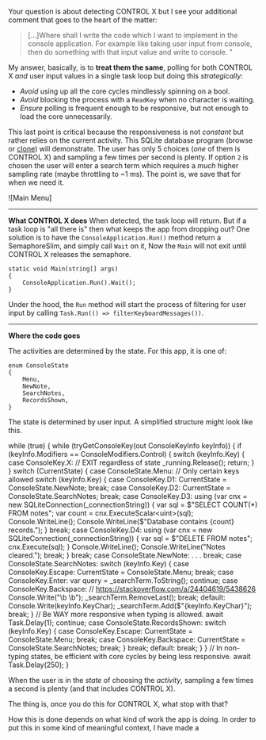 Your question is about detecting CONTROL X but I see your additional comment that goes to the heart of the matter:
>[...]Where shall I write the code which I want to implement in the console application. For example like taking user input from console, then do something with that input value and write to console. "

My answer, basically, is to **treat them the same**, polling for both CONTROL X _and_ user input values in a single task loop but doing this _strategically_:

- _Avoid_ using up all the core cycles mindlessly spinning on a bool.
- _Avoid_ blocking the process with a `ReadKey` when no character is waiting.
- _Ensure_ polling is frequent enough to be responsive, but not enough to load the core unnecessarily.

This last point is critical because the responsiveness is not _constant_ but rather relies on the current activity. This SQLite database program (browse or [clone](https://github.com/IVSoftware/key_filter_for_console.git)) will demonstrate. The user has only 5 choices (_one_ of them is CONTROL X) and sampling a few times per second is plenty. If option `2` is chosen the user will enter a search term which requires a _much_ higher sampling rate (maybe throttling to ~1 ms). The point is, we save that for when we need it.

![Main Menu]

***
**What CONTROL X does**
When detected, the task loop will return. But if a task loop is "all there is" then what keeps the app from dropping out? One solution is to have the `ConsoleApplication.Run()` method return a SemaphoreSlim, and simply call `Wait` on it, Now the `Main` will not exit until CONTROL X releases the semaphore. 

    static void Main(string[] args)
    {
        ConsoleApplication.Run().Wait();
    }

Under the hood, the `Run` method will start the process of filtering for user input by calling `Task.Run(() => filterKeyboardMessages())`.
***
**Where the code goes**

The activities are determined by the state. For this app, it is one of:

    enum ConsoleState
    {
        Menu,
        NewNote,
        SearchNotes,
        RecordsShown,
    }

The state is determined by user input. A simplified structure might look like this.

   while (true)
    {
        while (tryGetConsoleKey(out ConsoleKeyInfo keyInfo))
        {
            if (keyInfo.Modifiers == ConsoleModifiers.Control)
            {
                switch (keyInfo.Key)
                {
                    case ConsoleKey.X:
                        // EXIT regardless of state
                        _running.Release();
                        return;
                }
            }
            switch (CurrentState)
            {
                case ConsoleState.Menu:
                    // Only certain keys allowed
                    switch (keyInfo.Key)
                    {
                        case ConsoleKey.D1:
                            CurrentState = ConsoleState.NewNote;
                            break;
                        case ConsoleKey.D2:
                            CurrentState = ConsoleState.SearchNotes;
                            break;
                        case ConsoleKey.D3:
                            using (var cnx = new SQLiteConnection(_connectionString))
                            {
                                var sql = $"SELECT COUNT(*) FROM notes";
                                var count = cnx.ExecuteScalar<uint>(sql);
                                Console.WriteLine();
                                Console.WriteLine($"Database contains {count} records.");
                            }
                            break;
                        case ConsoleKey.D4:
                            using (var cnx = new SQLiteConnection(_connectionString))
                            {
                                var sql = $"DELETE FROM notes";
                                cnx.Execute(sql);
                            }
                            Console.WriteLine();
                            Console.WriteLine("Notes cleared.");
                            break;
                    }
                    break;
                case ConsoleState.NewNote:
                    . . .
                    break;
                case ConsoleState.SearchNotes:
                    switch (keyInfo.Key)
                    {
                        case ConsoleKey.Escape:
                            CurrentState = ConsoleState.Menu;
                            break;
                        case ConsoleKey.Enter:
                            var query = _searchTerm.ToString();
                            continue;
                        case ConsoleKey.Backspace:
                            // https://stackoverflow.com/a/24404619/5438626
                            Console.Write("\b \b");
                            _searchTerm.RemoveLast();
                            break;
                        default:
                            Console.Write(keyInfo.KeyChar);
                            _searchTerm.Add($"{keyInfo.KeyChar}");
                            break;
                    }
                    // Be WAY more responsive when typing is allowed.
                    await Task.Delay(1);
                    continue;
                case ConsoleState.RecordsShown:
                    switch (keyInfo.Key)
                    {
                        case ConsoleKey.Escape:
                            CurrentState = ConsoleState.Menu;
                            break;
                        case ConsoleKey.Backspace:
                            CurrentState = ConsoleState.SearchNotes;
                            break;
                    }
                    break;
                default:
                    break;
            }
        }
        // In non-typing states, be efficient with core cycles by being less responsive.
        await Task.Delay(250);
    }



When the user is in the _state_ of choosing the _activity_, sampling a few times a second is plenty (and that includes CONTROL X).  



The thing is, once you do this for CONTROL X, what stop with that?


How this is done depends on what kind of work the app is doing. In order to put this in some kind of meaningful context, I have made a 

